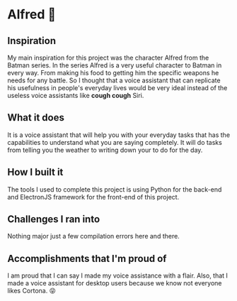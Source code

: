 # Alfred 🤵

## Inspiration
My main inspiration for this project was the character Alfred from the Batman series. In the series Alfred is a very useful character to Batman in every way. From making his food to getting him the specific weapons he needs for any battle. So I thought that a voice assistant that can replicate his usefulness in people's everyday lives would be very ideal instead of the useless voice assistants like **cough cough** Siri.

## What it does
It is a voice assistant that will help you with your everyday tasks that has the capabilities to understand what you are saying completely. It will do tasks from telling you the weather to writing down your to do for the day.

## How I built it
The tools I used to complete this project is using Python for the back-end and ElectronJS framework for the front-end of this project.

## Challenges I ran into
Nothing major just a few compilation errors here and there.

## Accomplishments that I'm proud of
I am proud that I can say I made my voice assistance with a flair. Also, that I made a voice assistant for desktop users because we know not everyone likes Cortona. 😝
